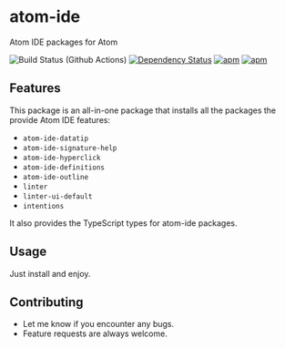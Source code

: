 # atom-ide

Atom IDE packages for Atom

![Build Status (Github Actions)](https://github.com/atom-ide-community/atom-ide/workflows/CI/badge.svg)
[![Dependency Status](https://david-dm.org/atom-ide-community/atom-ide.svg)](https://david-dm.org/atom-ide-community/atom-ide)
[![apm](https://img.shields.io/apm/dm/atom-ide.svg)](https://github.com/atom-ide-community/atom-ide)
[![apm](https://img.shields.io/apm/v/atom-ide.svg)](https://github.com/atom-ide-community/atom-ide)

## Features

This package is an all-in-one package that installs all the packages the provide Atom IDE features:

- `atom-ide-datatip`
- `atom-ide-signature-help`
- `atom-ide-hyperclick`
- `atom-ide-definitions`
- `atom-ide-outline`
- `linter`
- `linter-ui-default`
- `intentions`

It also provides the TypeScript types for atom-ide packages.

## Usage

Just install and enjoy.

## Contributing

- Let me know if you encounter any bugs.
- Feature requests are always welcome.
